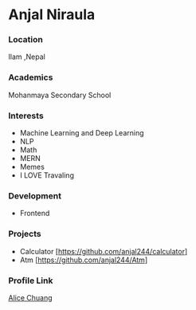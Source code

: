 # Anjal Niraula

### Location

Ilam ,Nepal

### Academics

Mohanmaya Secondary School

### Interests

- Machine Learning and Deep Learning
- NLP
- Math
- MERN
- Memes
- I LOVE Travaling

### Development

- Frontend 

### Projects

- Calculator [https://github.com/anjal244/calculator]
- Atm [https://github.com/anjal244/Atm]

### Profile Link

[Alice Chuang](https://github.com/anjal244)